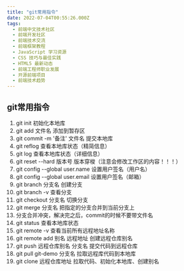 ```yaml
---
title: "git常用指令"
date: 2022-07-04T00:55:26.000Z
tags: 
  - 前端中文技术社区
  - 前端开发社区
  - 前端技术交流
  - 前端框架教程
  - JavaScript 学习资源
  - CSS 技巧与最佳实践
  - HTML5 最新动态
  - 前端工程师职业发展
  - 开源前端项目
  - 前端技术趋势
---
```


git常用指令
-------

1.  git init 初始化本地库
2.  git add 文件名 添加到暂存区
3.  git commit -m '备注' 文件名 提交本地库
4.  git reflog 查看本地库状态（精简信息）
5.  git log 查看本地库状态（详细信息）
6.  git reset --hard 版本号 版本穿梭（注意会修改工作区的内容！！！）
7.  git config --global user.name 设置用户签名（用户名）
8.  git config --global user.email 设置用户签名（邮箱）
9.  git branch 分支名 创建分支
10.  git branch -v 查看分支
11.  git checkout 分支名 切换分支
12.  git merge 分支名 把指定的分支合并到当前分支上
13.  分支合并冲突，解决完之后，commit的时候不要带文件名
14.  git status 查看本地库状态
15.  git remote -v 查看当前所有远程地址名称
16.  git remote add 别名 远程地址 创建远程仓库别名
17.  git push 远程仓库别名 分支名 提交代码到远程仓库
18.  git pull git-demo 分支名 拉取远程库代码到本地库
19.  git clone 远程仓库地址 拉取代码、初始化本地库、创建别名
